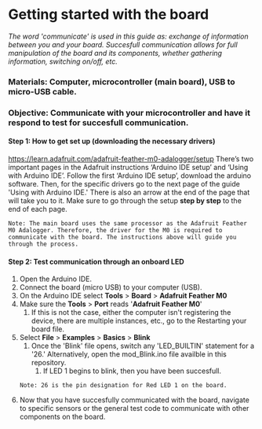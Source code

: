 # Getting started with the board

*The word 'communicate' is used in this guide as: exchange of information between you and your board. Succesfull communication allows for full manipulation of the board and its components, whether gathering information, switching on/off, etc.*

### Materials: Computer, microcontroller (main board), USB to micro-USB cable.
### Objective: Communicate with your microcontroller and have it respond to test for succesfull communication.

#### Step 1: How to get set up (downloading the necessary drivers)
https://learn.adafruit.com/adafruit-feather-m0-adalogger/setup
There’s two important pages in the Adafruit instructions ‘Arduino IDE setup’ and ‘Using with Arduino IDE’. Follow the first ‘Arduino IDE setup’, download the arduino software. Then, for the specific drivers go to the next page of the guide 'Using with Arduino IDE.' There is also an arrow at the end of the page that will take you to it. Make sure to go through the setup **step by step** to the end of each page.  

```
Note: The main board uses the same processor as the Adafruit Feather M0 Adalogger. Therefore, the driver for the M0 is required to communicate with the board. The instructions above will guide you through the process.
```

#### Step 2: Test communication through an onboard LED
1. Open the Arduino IDE.
2. Connect the board (micro USB) to your computer (USB).
3. On the Arduino IDE select **Tools** > **Board** > **Adafruit Feather M0**
4. Make sure the **Tools** > **Port** reads '**Adafruit Feather M0**'
   1. If this is not the case, either the computer isn't registering the device, there are multiple instances, etc., go to the Restarting your board file.
5. Select **File** > **Examples** > **Basics** > **Blink**
   1. Once the 'Blink' file opens, switch any 'LED_BUILTIN' statement for a '26.' Alternatively, open the mod_Blink.ino file availble in this repository.
      1. If LED 1 begins to blink, then you have been succesfull.
   ```
   Note: 26 is the pin designation for Red LED 1 on the board.
   ```
6. Now that you have succesfully communicated with the board, navigate to specific sensors or the general test code to communicate with other components on the board.
